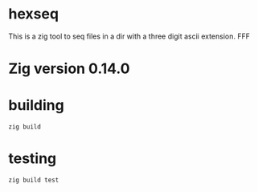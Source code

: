 # hexseq
This is a zig tool to seq files in a dir with a three digit ascii extension. FFF

# Zig version 0.14.0


# building 
```console
zig build
```

# testing
```console
zig build test
```

